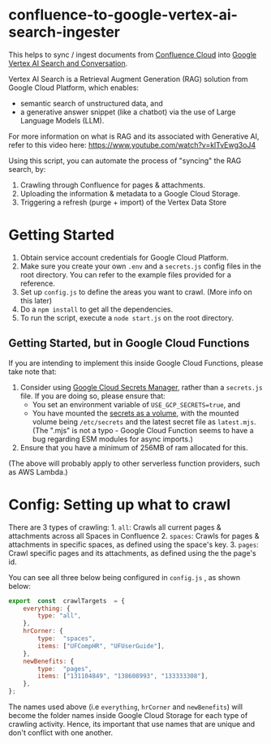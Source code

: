 
# confluence-to-google-vertex-ai-search-ingester
 
This helps to sync / ingest documents from [Confluence Cloud](https://support.atlassian.com/confluence-cloud/docs/what-is-confluence-cloud/) into [Google Vertex AI Search and Conversation](https://cloud.google.com/vertex-ai-search-and-conversation?hl=en).  

Vertex AI Search is a Retrieval Augment Generation (RAG) solution from Google Cloud Platform, which enables:
-  semantic search of unstructured data, and
- a generative answer snippet (like a chatbot) via the use of Large Language Models (LLM).

For more information on what is RAG and its associated with Generative AI, refer to this video here: https://www.youtube.com/watch?v=klTvEwg3oJ4

Using this script, you can automate the process of "syncing" the RAG search, by:
1. Crawling through Confluence for pages & attachments.
2. Uploading the information & metadata to a Google Cloud Storage.
3. Triggering a refresh (purge + import) of the Vertex Data Store

# Getting Started
1. Obtain service account credentials for Google Cloud Platform.
2. Make sure you create your own `.env` and a `secrets.js` config files in the root directory. You can refer to the example files provided for a reference.
3. Set up `config.js` to define the areas you want to crawl. (More info on this later)
4. Do a `npm install` to get all the dependencies.
5. To run the script, execute a `node start.js` on the root directory.

## Getting Started, but in Google Cloud Functions

If you are intending to implement this inside Google Cloud Functions, please take note that:
1. Consider using [Google Cloud Secrets Manager,](https://cloud.google.com/security/products/secret-manager) rather than a `secrets.js` file. If you are doing so, please ensure that: 
	- You set an environment variable of `USE_GCP_SECRETS=true`, and 
	- You have mounted the [secrets as a volume](https://cloud.google.com/functions/docs/configuring/secrets#mounting_the_secret_as_a_volume), with the mounted volume being `/etc/secrets`  and the latest secret file as `latest.mjs`.  (The ".mjs" is not a typo - Google Cloud Function seems to have a bug regarding ESM modules for async imports.)
2. Ensure that you have a minimum of 256MB of ram allocated for this.

(The above will probably apply to other serverless function providers, such as AWS Lambda.)

# Config: Setting up what to crawl

There are 3 types of crawling:
	1. `all`: Crawls all current pages & attachments across all Spaces in Confluence
	2. `spaces`: Crawls for pages & attachments in specific spaces, as defined using the space's key.
	3. `pages`: Crawl specific pages and its attachments, as defined using the the page's id.

You can see all three below being configured in `config.js` , as shown below:

```js
export  const  crawlTargets  = {
	everything: {
		type: "all",
	},
	hrCorner: {
		type:  "spaces",
		items: ["UFCompHR", "UFUserGuide"],
	},
	newBenefits: {
		type:  "pages",
		items: ["131104849", "138608993", "133333308"],
	},
};
```

The names used above (i.e `everything`, `hrCorner` and `newBenefits`) will become the folder names inside Google Cloud Storage for each type of crawling activity. Hence, its important that use names that are unique and don't conflict with one another.
